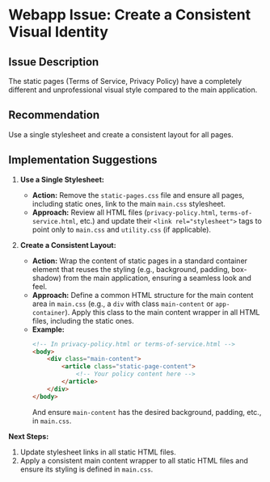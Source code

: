 # Webapp Issue: Create a Consistent Visual Identity

## Issue Description

The static pages (Terms of Service, Privacy Policy) have a completely different and unprofessional visual style compared to the main application.

## Recommendation

Use a single stylesheet and create a consistent layout for all pages.

## Implementation Suggestions

1.  **Use a Single Stylesheet:**
    *   **Action:** Remove the `static-pages.css` file and ensure all pages, including static ones, link to the main `main.css` stylesheet.
    *   **Approach:** Review all HTML files (`privacy-policy.html`, `terms-of-service.html`, etc.) and update their `<link rel="stylesheet">` tags to point only to `main.css` and `utility.css` (if applicable).

2.  **Create a Consistent Layout:**
    *   **Action:** Wrap the content of static pages in a standard container element that reuses the styling (e.g., background, padding, box-shadow) from the main application, ensuring a seamless look and feel.
    *   **Approach:** Define a common HTML structure for the main content area in `main.css` (e.g., a `div` with class `main-content` or `app-container`). Apply this class to the main content wrapper in all HTML files, including the static ones.
    *   **Example:**
        ```html
        <!-- In privacy-policy.html or terms-of-service.html -->
        <body>
            <div class="main-content">
                <article class="static-page-content">
                    <!-- Your policy content here -->
                </article>
            </div>
        </body>
        ```
        And ensure `main-content` has the desired background, padding, etc., in `main.css`.

**Next Steps:**
1.  Update stylesheet links in all static HTML files.
2.  Apply a consistent main content wrapper to all static HTML files and ensure its styling is defined in `main.css`.
